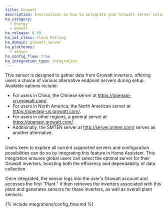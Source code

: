 ```yaml
---
title: Growatt
description: Instructions on how to integrate your Growatt server solar inverter within Home Assistant.
ha_category:
  - Energy
  - Sensor
ha_release: 0.99
ha_iot_class: Cloud Polling
ha_domain: growatt_server
ha_platforms:
  - sensor
ha_config_flow: true
ha_integration_type: integration
---
```


This sensor is designed to gather data from Growatt inverters, offering users a choice of various alternative endpoint servers during setup. Available options include:

- For users in China, the Chinese server at https://openapi-cn.growatt.com/.
- For users in North America, the North American server at https://openapi-us.growatt.com/.
- For users in other regions, a general server at https://openapi.growatt.com/.
- Additionally, the SMTEN server at http://server.smten.com/ serves as another alternative.
- 
Users keen to explore all current supported servers and configuration possibilities can do so by integrating this feature in Home Assistant. This integration ensures global users can select the optimal server for their Growatt inverters, boosting both the efficiency and dependability of data collection.

Once integrated, the sensor logs into the user's Growatt account and accesses the first "Plant." It then retrieves the inverters associated with this plant and generates sensors for these inverters, as well as overall plant sensors.

{% include integrations/config_flow.md %}
